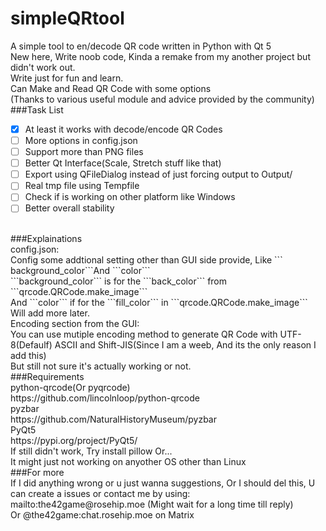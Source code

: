 # simpleQRtool
A simple tool to en/decode QR code written in Python with Qt 5
<br>
New here, Write noob code, Kinda a remake from my another project but didn't work out.
<br>
Write just for fun and learn.
<br>
Can Make and Read QR Code with some options
<br>
(Thanks to various useful module and advice provided by the community)
<br>
###Task List
<br>
- [x] At least it works with decode/encode QR Codes
- [ ] More options in config.json
- [ ] Support more than PNG files
- [ ] Better Qt Interface(Scale, Stretch stuff like that)
- [ ] Export using QFileDialog instead of just forcing output to Output/
- [ ] Real tmp file using Tempfile
- [ ] Check if is working on other platform like Windows
- [ ] Better overall stability
<br>
###Explainations
<br>
    config.json:
        <br>
        Config some addtional setting other than GUI side provide, Like ```
        background_color```And ```color```
        <br>
        ```background_color``` is for the ```back_color``` from ```qrcode.QRCode.make_image```
        <br>
        And ```color``` if for the ```fill_color``` in ```qrcode.QRCode.make_image```
        <br>
        Will add more later.
    <br>
    Encoding section from the GUI:
        <br>
        You can use mutiple encoding method to generate QR Code with UTF-8(Defaulf) ASCII and Shift-JIS(Since I am a weeb, And its the only reason I add this)
        <br>
        But still not sure it's actually working or not.
<br>
###Requirements
<br>
    python-qrcode(Or pyqrcode)
    <br>
    https://github.com/lincolnloop/python-qrcode
    <br>
    pyzbar
    <br>
    https://github.com/NaturalHistoryMuseum/pyzbar
    <br>
    PyQt5
    <br>
    https://pypi.org/project/PyQt5/
    <br>
    If still didn't work, Try install pillow Or...
    <br>
    It might just not working on anyother OS other than Linux
<br>
###For more
    <br>
    If I did anything wrong or u just wanna suggestions, Or I should del this, U can create a issues or contact me by using:
        <br>
        mailto:the42game@rosehip.moe (Might wait for a long time till reply)
        <br>
        Or @the42game:chat.rosehip.moe on Matrix